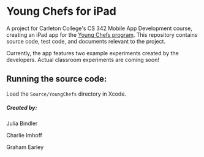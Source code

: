 # Young Chefs for iPad #

A project for Carleton College's CS 342 Mobile App Development course, creating an iPad app for the [Young Chefs program](http://youngchefsprogram.org/). This repository contains source code, test code, and documents relevant to the project.

Currently, the app features two example experiments created by the developers. Actual classroom experiments are coming soon!

## Running the source code:
Load the `Source/YoungChefs` directory in Xcode.

##### Created by:
Julia Bindler

Charlie Imhoff

Graham Earley